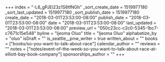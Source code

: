 +++
index = "-L6_gPJEi23z1S6tfNGh"
_sort_create_date = 1519977180
_sort_last_updated = 1519977180
_sort_publish_date = 1519977180
create_date = "2018-03-01T23:53:00-08:00"
publish_date = "2018-03-01T23:53:00-08:00"
date = "2018-03-01T23:53:00-08:00"
last_updated = "2018-03-01T23:53:00-08:00"
preview_url = "050c23cc-c2c0-5345-1bc7-c7671c15e548"
byline = "Ijeoma Oluo"
title = "Ijeoma Oluo"
alphabetize_by = "oluo"
isDraft = ""
is_seattle__pnw_writer = true
written_about = ""
books = ["books/so-you-want-to-talk-about-race"]
calendar_author = ""
reviews = ""
notes = ["notes/event-of-the-week-so-you-want-to-talk-about-race-at-elliott-bay-book-company"]
sponsorships_author = ""
+++
